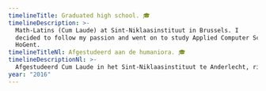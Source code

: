 ```yaml
---
timelineTitle: Graduated high school. 🎓
timelineDescription: >-
  Math-Latins (Cum Laude) at Sint-Niklaasinstituut in Brussels. I
  decided to follow my passion and went on to study Applied Computer Sciences at
  HoGent.
timelineTitleNl: Afgestudeerd aan de humaniora. 🎓
timelineDescriptionNl: >-
  Afgestudeerd Cum Laude in het Sint-Niklaasinstituut te Anderlecht, richting Latijn-Wiskunde. Ik besloot om mijn passie te volgen en schreef mij in aan de HoGent, Toegepaste Informatica.
year: "2016"
---
```

